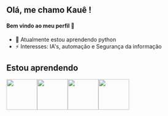 
## Olá, me chamo Kauê ! 
#### Bem vindo ao meu perfil 👋
- 🌱 Atualmente estou aprendendo python
- ⚡ Interesses: IA's, automação e Segurança da informação

## Estou aprendendo

<img src="https://cdn.jsdelivr.net/gh/devicons/devicon/icons/html5/html5-original-wordmark.svg" width="80px" height="80px" /><img src="https://cdn.jsdelivr.net/gh/devicons/devicon/icons/css3/css3-original-wordmark.svg" width="80px" height="80px" /><img src="https://cdn.jsdelivr.net/gh/devicons/devicon/icons/javascript/javascript-original.svg" width="80px" height="80px" /><img src="https://cdn.jsdelivr.net/gh/devicons/devicon/icons/python/python-original-wordmark.svg" width="80px" height="80px" />
          
